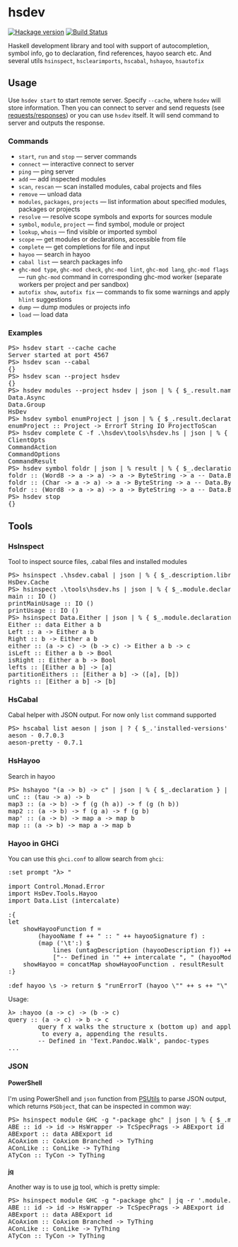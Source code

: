 # hsdev

[![Hackage version](https://img.shields.io/hackage/v/hsdev.svg?style=flat)](http://hackage.haskell.org/package/hsdev) [![Build Status](https://travis-ci.org/mvoidex/hsdev.png)](https://travis-ci.org/mvoidex/hsdev)

Haskell development library and tool with support of autocompletion, symbol info, go to declaration, find references, hayoo search etc.
And several utils `hsinspect`, `hsclearimports`, `hscabal`, `hshayoo`, `hsautofix`

## Usage

Use `hsdev start` to start remote server. Specify `--cache`, where `hsdev` will store information.
Then you can connect to server and send requests (see [requests/responses](MESSAGES.ms)) or you can use `hsdev` itself. It will send command to server and outputs the response.

### Commands

* `start`, `run` and `stop` — server commands
* `connect` — interactive connect to server
* `ping` — ping server
* `add` — add inspected modules
* `scan`, `rescan` — scan installed modules, cabal projects and files
* `remove` — unload data
* `modules`, `packages`, `projects` — list information about specified modules, packages or projects
* `resolve` — resolve scope symbols and exports for sources module
* `symbol`, `module`, `project` — find symbol, module or project
* `lookup`, `whois` — find visible or imported symbol
* `scope` — get modules or declarations, accessible from file
* `complete` — get completions for file and input
* `hayoo` — search in hayoo
* `cabal list` — search packages info
* `ghc-mod type`, `ghc-mod check`, `ghc-mod lint`, `ghc-mod lang`, `ghc-mod flags` — run `ghc-mod` command in corresponding ghc-mod worker (separate workers per project and per sandbox)
* `autofix show`, `autofix fix` — commands to fix some warnings and apply `hlint` suggestions
* `dump` — dump modules or projects info
* `load` — load data

### Examples

<pre>
PS> hsdev start --cache cache
Server started at port 4567
PS> hsdev scan --cabal
{}
PS> hsdev scan --project hsdev
{}
PS> hsdev modules --project hsdev | json | % { $_.result.name } | select -first 3
Data.Async
Data.Group
HsDev
PS> hsdev symbol enumProject | json | % { $_.result.declaration } | % { $_.name + ' :: ' + $_.decl.type }
enumProject :: Project -> ErrorT String IO ProjectToScan
PS> hsdev complete C -f .\hsdev\tools\hsdev.hs | json | % { $_.result.declaration.name }
ClientOpts
CommandAction
CommandOptions
CommandResult
PS> hsdev symbol foldr | json | % result | % { $_.declaration.name + ' :: ' + $_.declaration.decl.type + ' -- ' + $_.'module-id'.name } | select -first 3
foldr :: (Word8 -> a -> a) -> a -> ByteString -> a -- Data.ByteString
foldr :: (Char -> a -> a) -> a -> ByteString -> a -- Data.ByteString.Char8
foldr :: (Word8 -> a -> a) -> a -> ByteString -> a -- Data.ByteString.Lazy
PS> hsdev stop
{}
</pre>

## Tools

### HsInspect

Tool to inspect source files, .cabal files and installed modules

<pre>
PS> hsinspect .\hsdev.cabal | json | % { $_.description.library.modules[3] }
HsDev.Cache
PS> hsinspect .\tools\hsdev.hs | json | % { $_.module.declarations } | % { $_.name + ' :: ' + $_.decl.type }
main :: IO ()
printMainUsage :: IO ()
printUsage :: IO ()
PS> hsinspect Data.Either | json | % { $_.module.declarations } | % { $_.name + ' :: ' + $_.decl.type }
Either :: data Either a b
Left :: a -> Either a b
Right :: b -> Either a b
either :: (a -> c) -> (b -> c) -> Either a b -> c
isLeft :: Either a b -> Bool
isRight :: Either a b -> Bool
lefts :: [Either a b] -> [a]
partitionEithers :: [Either a b] -> ([a], [b])
rights :: [Either a b] -> [b]
</pre>

### HsCabal

Cabal helper with JSON output. For now only `list` command supported

<pre>
PS> hscabal list aeson | json | ? { $_.'installed-versions' } | % { $_.name + ' - ' + $_.'installed-versions' }
aeson - 0.7.0.3
aeson-pretty - 0.7.1
</pre>

### HsHayoo

Search in hayoo

<pre>
PS> hshayoo "(a -> b) -> c" | json | % { $_.declaration } | % { $_.name + ' :: ' + $_.decl.type } | select -first 5
unC :: (tau -> a) -> b
map3 :: (a -> b) -> f (g (h a)) -> f (g (h b))
map2 :: (a -> b) -> f (g a) -> f (g b)
map' :: (a -> b) -> map a -> map b
map :: (a -> b) -> map a -> map b
</pre>

### Hayoo in GHCi

You can use this `ghci.conf` to allow search from `ghci`:

<pre>
:set prompt "λ> "

import Control.Monad.Error
import HsDev.Tools.Hayoo
import Data.List (intercalate)

:{
let
    showHayooFunction f =
        (hayooName f ++ " :: " ++ hayooSignature f) :
        (map ('\t':) $
            lines (untagDescription (hayooDescription f)) ++
            ["-- Defined in '" ++ intercalate ", " (hayooModules f) ++ "', " ++ hayooPackage f])
    showHayoo = concatMap showHayooFunction . resultResult
:}

:def hayoo \s -> return $ "runErrorT (hayoo \"" ++ s ++ "\" Nothing) >>= (mapM_ putStrLn) . either (return . (\"Error: \" ++)) showHayoo"
</pre>

Usage:

<pre>
λ> :hayoo (a -> c) -> (b -> c)
query :: (a -> c) -> b -> c
        query f x walks the structure x (bottom up) and applies f
         to every a, appending the results.
        -- Defined in 'Text.Pandoc.Walk', pandoc-types
...
</pre>

### JSON

#### PowerShell

I'm using PowerShell and `json` function from [PSUtils](https://github.com/mvoidex/PSUtils) to parse JSON output, which returns `PSObject`, that can be inspected in common way:

<pre>
PS> hsinspect module GHC -g "-package ghc" | json | % { $_.module.declarations } | % { $_.name + ' :: ' + $_.decl.type } | select -first 5
ABE :: id -&gt; id -&gt; HsWrapper -&gt; TcSpecPrags -&gt; ABExport id
ABExport :: data ABExport id
ACoAxiom :: CoAxiom Branched -&gt; TyThing
AConLike :: ConLike -&gt; TyThing
ATyCon :: TyCon -&gt; TyThing
</pre>

#### [jq](http://stedolan.github.io/jq/)

Another way is to use [jq](http://stedolan.github.io/jq/) tool, which is pretty simple:

<pre>
PS> hsinspect module GHC -g "-package ghc" | jq -r '.module.declarations[range(0;5)] | .name + \" :: \" + .decl.type'
ABE :: id -&gt; id -&gt; HsWrapper -&gt; TcSpecPrags -&gt; ABExport id
ABExport :: data ABExport id
ACoAxiom :: CoAxiom Branched -&gt; TyThing
AConLike :: ConLike -&gt; TyThing
ATyCon :: TyCon -&gt; TyThing
</pre>
